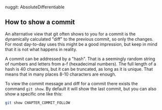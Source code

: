 nuggit: AbsoluteDifferentiable

## How to show a commit

An alternative view that git often shows to you for a commit is the dynamically calculated "diff" to the previous commit, so only the changes. For most day-to-day uses this might be a good impression, but keep in mind that it is not what happens in reality.

A commit can be addressed by a "hash". That is a seemingly random string of numbers and letters from a-f (hexadecimal numbers). The full length of a hash is 40 characters, but it can be truncated, as long as it is unique. That means that in many places 8-10 characters are enough.

To view the commit message and diff for a commit there exists the command `git show`. By default it will show the last commit, but you can also show a specific one like this:
```sh
git show CHAPTER_COMMIT_FOLLOW
```
